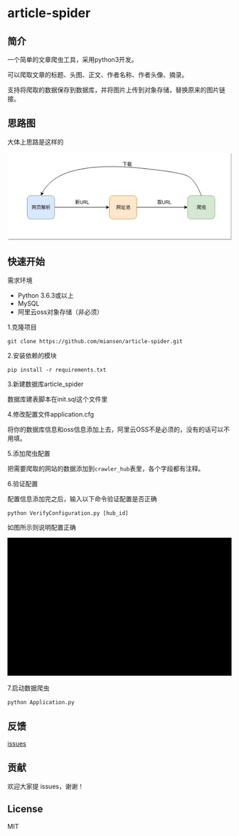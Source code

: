 # article-spider

## 简介

一个简单的文章爬虫工具，采用python3开发。

可以爬取文章的标题、头图、正文、作者名称、作者头像、摘录。

支持将爬取的数据保存到数据库，并将图片上传到对象存储，替换原来的图片链接。

## 思路图

大体上思路是这样的

![](https://raw.githubusercontent.com/miansen/miansen.github.io/master/assets/urlpool.jpg)

## 快速开始

需求环境

- Python 3.6.3或以上
- MySQL
- 阿里云oss对象存储（非必须）

1.克隆项目

```
git clone https://github.com/miansen/article-spider.git
```

2.安装依赖的模块

```
pip install -r requirements.txt
```

3.新建数据库article_spider

数据库建表脚本在init.sql这个文件里

4.修改配置文件application.cfg

将你的数据库信息和oss信息添加上去，阿里云OSS不是必须的，没有的话可以不用填。

5.添加爬虫配置

把需要爬取的网站的数据添加到`crawler_hub`表里，各个字段都有注释。

6.验证配置

配置信息添加完之后，输入以下命令验证配置是否正确

```
python VerifyConfiguration.py [hub_id]
```

如图所示则说明配置正确

![](https://raw.githubusercontent.com/miansen/miansen.github.io/master/assets/f42d83f4-5be7-41bc-b325-3913ab7c43ae.gif)

7.启动数据爬虫

```
python Application.py
```

## 反馈

[issues](https://github.com/miansen/article-spider/issues)

## 贡献

欢迎大家提 issues，谢谢！

## License

MIT